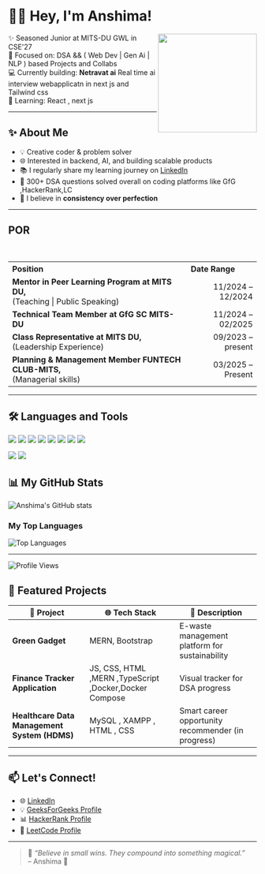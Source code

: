 # 👩‍💻 Hey, I'm Anshima!                            

<img src="https://media.giphy.com/media/v1.Y2lkPTc5MGI3NjExd3lvODhrdTRxbGQzNGo2cXE5dGYwamFpZXlrcWJ3Y3o4Z2MwYTRreCZlcD12MV9zdGlja2Vyc19zZWFyY2gmY3Q9cw/WFZvB7VIXBgiz3oDXE/giphy.gif" width="200px" align="right"/>

✨ Seasoned Junior at MITS-DU GWL in CSE'27</br>
🎯 Focused on: DSA  && ( Web Dev | Gen Ai | NLP ) based Projects and Collabs </br>
💻 Currently building: **Netravat ai** Real time ai interview webapplicatn in next js and Tailwind css </br>
🧠 Learning: React , next js </br>

---


## ✨ About Me

- 💡 Creative coder & problem solver  
- 🌐 Interested in backend, AI, and building scalable products  
- 📚 I regularly share my learning journey on [LinkedIn](https://www.linkedin.com/in/a-s-k/)  
- 🧩 300+ DSA questions solved overall on coding platforms like GfG ,HackerRank,LC  
- 🧠 I believe in **consistency over perfection**

---
<section>
  <h2><b>POR</b></h2>

  <table border="0" width="100%">
    <tr>
      <th align="left">Position</th>
      <th align="left">Date Range</th>
    </tr>
    <br>
    <tr>
      <td><b>Mentor in Peer Learning Program at MITS DU,</b><br>(Teaching | Public Speaking)</td>
      <td align="right">11/2024 – 12/2024</td>
    </tr>
    <tr>
      <td><b>Technical Team Member at GfG SC MITS-DU</b></td>
      <td align="right">11/2024 – 02/2025</td>
    </tr>
    <tr>
      <td><b>Class Representative at MITS DU,</b> (Leadership Experience)</td>
      <td align="right">09/2023 – present</td>
    </tr>
    <tr>
      <td><b>Planning & Management Member FUNTECH CLUB-MITS,</b><br>(Managerial skills)</td>
      <td align="right">03/2025 – Present</td>
    </tr>
  </table>
</section>
<hr>

## 🛠️ Languages and Tools

<p align="left">
  <img src="https://img.shields.io/badge/HTML-E34F26?style=flat&logo=html5&logoColor=white"/>
  <img src="https://img.shields.io/badge/CSS-1572B6?style=flat&logo=css3&logoColor=white"/>
  <img src="https://img.shields.io/badge/JavaScript-F7DF1E?style=flat&logo=javascript&logoColor=black"/>
  <img src="https://img.shields.io/badge/Node.js-339933?style=flat&logo=nodedotjs&logoColor=white"/>
  <img src="https://img.shields.io/badge/Express.js-000000?style=flat&logo=express&logoColor=white"/>
  <img src="https://img.shields.io/badge/React-20232A?style=flat&logo=react&logoColor=61DAFB"/>
  <img src="https://img.shields.io/badge/MongoDB-47A248?style=flat&logo=mongodb&logoColor=white"/>
  <img src="https://img.shields.io/badge/Tailwind_CSS-38B2AC?style=flat&logo=tailwind-css&logoColor=white"/>
</p>
<p>
  <img src="https://img.shields.io/badge/C%2B%2B-00599C?style=flat&logo=c%2B%2B&logoColor=white"/>
  <img src="https://img.shields.io/badge/Python-3776AB?style=flat&logo=python&logoColor=white"/>
  

</p>
</hr>

## 📊 My GitHub Stats

![Anshima's GitHub stats](https://github-readme-stats.vercel.app/api?username=StackOverflowed18&show_icons=true&theme=tokyonight)
### My Top Languages
![Top Languages](https://github-readme-stats.vercel.app/api/top-langs/?username=StackOverflowed18&layout=compact&theme=tokyonight&hide_progress=true)


---
![Profile Views](https://komarev.com/ghpvc/?username=StackOverflowed18&label=Profile%20Views&color=ff69b4&style=flat-square)

## 📌 Featured Projects

| 💼 Project | 🌐 Tech Stack | 🌱 Description |
|-----------|----------------|----------------|
| **Green Gadget** | MERN, Bootstrap | E-waste management platform for sustainability |
| **Finance Tracker Application** |JS, CSS, HTML ,MERN ,TypeScript ,Docker,Docker Compose | Visual tracker for DSA progress | 
| **Healthcare Data Management System (HDMS)** | MySQL , XAMPP , HTML , CSS | Smart career opportunity recommender (in progress) |
---

## 📫 Let's Connect!

   - 🌐 [LinkedIn](https://www.linkedin.com/in/a-s-k/)
   - 💡 [GeeksForGeeks Profile](https://www.geeksforgeeks.org/user/anshimass3co/)
   - 📊 [HackerRank Profile](https://www.hackerrank.com/profile/anshimasinghask)
   - 🧠 [LeetCode Profile](https://leetcode.com/u/23cs10an18/)

---

> 🌸 *“Believe in small wins. They compound into something magical.”*  
> – Anshima 💫

